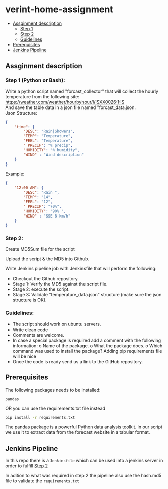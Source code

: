 # verint-home-assignment

* [Assginment description](#assginment-description)
    * [Step 1](#step-1-python-or-bash)
    * [Step 2](#step-2)
    * [Guidelines](#guidelines)
* [Prerequisites](#prerequisites)
* [Jenkins Pipeline](jenkins-pipeline)

## Assginment description 

### Step 1 (Python or Bash):
Write a python script named "forcast_collector" that will collect the hourly temperature from
the following site:  
https://weather.com/weather/hourbyhour/l/ISXX0026:1:IS  
And save the table data in a json file named "forcast_data.json.  
Json Structure:
```JSON
{
    "time": {
        "DESC": "Rain|Showers",
        "TEMP": "Temperature",
        "FEEL": "Temperature",
        " PRECIP": "% precip",
        "HUMIDITY": "% humidity",
        "WIND" : "Wind description"
    }
}
```
Example:

```JSON
{
    "12:00 AM": {
        "DESC": "Rain ",
        "TEMP": "14",
        "FEEL": "12",
        " PRECIP": "70%",
        "HUMIDITY": "90% ",
        "WIND" : "SSE 8 km/h"
    }
}
```

### Step 2:
Create MD5Sum file for the script  

Upload the script & the MD5 into Github.  

Write Jenkins pipeline job with Jenkinsfile that will perform the following:
- Checkout the Github repository.
- Stage 1: Verify the MD5 against the script file.
- Stage 2: execute the script.
- Stage 3: Validate "temperature_data.json" structure (make sure the json structure is
OK).

### Guidelines:
- The script should work on ubuntu servers.
- Write clean code
- Comments are welcome.
- In case a special package is required add a comment with the following information:
o Name of the package.
o What the package does.
o Which command was used to install the package?
Adding pip requirements file will be nice
- Once the code is ready send us a link to the GitHub repository.

## Prerequisites
The following packages needs to be installed:
```
pandas
```

OR you can use the requirements.txt file instead 
```bash
pip install -r requirements.txt
```

The pandas package is a powerful Python data analysis toolkit. In our script we use it to extract data from the forecast website in a tabular format.

## Jenkins Pipeline
In this repo there is  a `Jenkinsfile` which can be used into a jenkins server in order to fulfill [Step 2](#step-2)

In adition to what was required in step 2 the pipeline also use the hash.md5 file to validate the `requirements.txt` 
 

